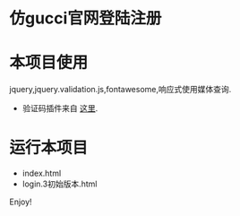 仿gucci官网登陆注册
=============

# 本项目使用 

jquery,jquery.validation.js,fontawesome,响应式使用媒体查询.

* 验证码插件来自 [这里].

# 运行本项目

* index.html
* login.3初始版本.html

Enjoy!

[这里]: http://www.jq22.com/yanshi13064
